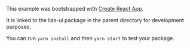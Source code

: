 This example was bootstrapped with [Create React App](https://github.com/facebook/create-react-app).

It is linked to the lias-ui package in the parent directory for development purposes.

You can run `yarn install` and then `yarn start` to test your package.

